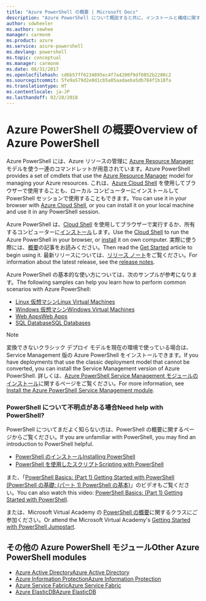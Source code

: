 ```yaml
---
title: "Azure PowerShell の概要 | Microsoft Docs"
description: "Azure PowerShell について概説すると共に、インストールと構成に関するページへのリンクを紹介します。"
author: sdwheeler
ms.author: sewhee
manager: carmonm
ms.product: azure
ms.service: azure-powershell
ms.devlang: powershell
ms.topic: conceptual
ms.manager: carmonm
ms.date: 08/31/2017
ms.openlocfilehash: cd6b57ff6234895ec4f7a4200f9df0852b2280c2
ms.sourcegitcommit: 5fe9a579d2e0d1cb5a05aadaeba5db784f1b18fa
ms.translationtype: HT
ms.contentlocale: ja-JP
ms.lasthandoff: 02/28/2018
---
```

# <a name="overview-of-azure-powershell"></a><span data-ttu-id="5055d-103">Azure PowerShell の概要</span><span class="sxs-lookup"><span data-stu-id="5055d-103">Overview of Azure PowerShell</span></span>

<span data-ttu-id="5055d-104">Azure PowerShell には、Azure リソースの管理に [Azure Resource Manager](/azure/azure-resource-manager/resource-group-overview) モデルを使う一連のコマンドレットが用意されています。</span><span class="sxs-lookup"><span data-stu-id="5055d-104">Azure PowerShell provides a set of cmdlets that use the [Azure Resource Manager](/azure/azure-resource-manager/resource-group-overview) model for managing your Azure resources.</span></span> <span data-ttu-id="5055d-105">これは、[Azure Cloud Shell](/azure/cloud-shell/overview) を使用してブラウザーで使用することも、ローカル コンピューターにインストールして PowerShell セッションで使用することもできます。</span><span class="sxs-lookup"><span data-stu-id="5055d-105">You can use it in your browser with [Azure Cloud Shell](/azure/cloud-shell/overview), or you can install it on your local machine and use it in any PowerShell session.</span></span>

<span data-ttu-id="5055d-106">Azure PowerShell は、[Cloud Shell](/azure/cloud-shell/overview) を使用してブラウザーで実行するか、所有するコンピューターに[インストール](install-azurerm-ps.md)します。</span><span class="sxs-lookup"><span data-stu-id="5055d-106">Use the [Cloud Shell](/azure/cloud-shell/overview) to run the Azure PowerShell in your browser, or [install](install-azurerm-ps.md) it on own computer.</span></span> <span data-ttu-id="5055d-107">実際に使う際には、[概要](get-started-azureps.md)の記事をお読みください。</span><span class="sxs-lookup"><span data-stu-id="5055d-107">Then read the [Get Started](get-started-azureps.md) article to begin using it.</span></span> <span data-ttu-id="5055d-108">最新リリースについては、[リリース ノート](release-notes-azureps.md)をご覧ください。</span><span class="sxs-lookup"><span data-stu-id="5055d-108">For information about the latest release, see the [release notes](release-notes-azureps.md).</span></span>

<span data-ttu-id="5055d-109">Azure PowerShell の基本的な使い方については、次のサンプルが参考になります。</span><span class="sxs-lookup"><span data-stu-id="5055d-109">The following samples can help you learn how to perform common scenarios with Azure PowerShell:</span></span>

* [<span data-ttu-id="5055d-110">Linux 仮想マシン</span><span class="sxs-lookup"><span data-stu-id="5055d-110">Linux Virtual Machines</span></span>](/azure/virtual-machines/virtual-machines-linux-powershell-samples?toc=/powershell/azure/toc.json)
* [<span data-ttu-id="5055d-111">Windows 仮想マシン</span><span class="sxs-lookup"><span data-stu-id="5055d-111">Windows Virtual Machines</span></span>](/azure/virtual-machines/virtual-machines-windows-powershell-samples?toc=/powershell/azure/toc.json)
* [<span data-ttu-id="5055d-112">Web Apps</span><span class="sxs-lookup"><span data-stu-id="5055d-112">Web Apps</span></span>](/azure/app-service-web/app-service-powershell-samples?toc=/powershell/azure/toc.json)
* [<span data-ttu-id="5055d-113">SQL Database</span><span class="sxs-lookup"><span data-stu-id="5055d-113">SQL Databases</span></span>](/azure/sql-database/sql-database-powershell-samples?toc=/powershell/azure/toc.json)

> [!NOTE]
> <span data-ttu-id="5055d-114">変換できないクラシック デプロイ モデルを現在の環境で使っている場合は、Service Management 版の Azure PowerShell をインストールできます。</span><span class="sxs-lookup"><span data-stu-id="5055d-114">If you have deployments that use the classic deployment model that cannot be converted, you can install the Service Management version of Azure PowerShell.</span></span> <span data-ttu-id="5055d-115">詳しくは、[Azure PowerShell Service Management モジュールのインストール](/powershell/azure/servicemanagement/install-azure-ps)に関するページをご覧ください。</span><span class="sxs-lookup"><span data-stu-id="5055d-115">For more information, see [Install the Azure PowerShell Service Management module](/powershell/azure/servicemanagement/install-azure-ps).</span></span>


### <a name="need-help-with-powershell"></a><span data-ttu-id="5055d-116">PowerShell について不明点がある場合</span><span class="sxs-lookup"><span data-stu-id="5055d-116">Need help with PowerShell?</span></span>

<span data-ttu-id="5055d-117">PowerShell についてまだよく知らない方は、PowerShell の概要に関するページからご覧ください。</span><span class="sxs-lookup"><span data-stu-id="5055d-117">If you are unfamiliar with PowerShell, you may find an introduction to PowerShell helpful.</span></span>

* [<span data-ttu-id="5055d-118">PowerShell のインストール</span><span class="sxs-lookup"><span data-stu-id="5055d-118">Installing PowerShell</span></span>](/powershell/scripting/installing-windows-powershell)
* [<span data-ttu-id="5055d-119">PowerShell を使用したスクリプト</span><span class="sxs-lookup"><span data-stu-id="5055d-119">Scripting with PowerShell</span></span>](/powershell/scripting/scripting-with-windows-powershell)

<span data-ttu-id="5055d-120">また、「[PowerShell Basics: (Part 1) Getting Started with PowerShell (PowerShell の基礎: (パート 1) PowerShell の基本)](https://channel9.msdn.com/Blogs/Taste-of-Premier/PowerShellBasicsPart1)」のビデオもご覧ください。</span><span class="sxs-lookup"><span data-stu-id="5055d-120">You can also watch this video: [PowerShell Basics: (Part 1) Getting Started with PowerShell](https://channel9.msdn.com/Blogs/Taste-of-Premier/PowerShellBasicsPart1).</span></span>

<span data-ttu-id="5055d-121">または、Microsoft Virtual Academy の [PowerShell の概要](https://mva.microsoft.com/liveevents/powershell-jumpstart)に関するクラスにご参加ください。</span><span class="sxs-lookup"><span data-stu-id="5055d-121">Or attend the Microsoft Virtual Academy's [Getting Started with PowerShell Jumpstart](https://mva.microsoft.com/liveevents/powershell-jumpstart).</span></span>

## <a name="other-azure-powershell-modules"></a><span data-ttu-id="5055d-122">その他の Azure PowerShell モジュール</span><span class="sxs-lookup"><span data-stu-id="5055d-122">Other Azure PowerShell modules</span></span>

* [<span data-ttu-id="5055d-123">Azure Active Directory</span><span class="sxs-lookup"><span data-stu-id="5055d-123">Azure Active Directory</span></span>](/powershell/azure/active-directory/)
* [<span data-ttu-id="5055d-124">Azure Information Protection</span><span class="sxs-lookup"><span data-stu-id="5055d-124">Azure Information Protection</span></span>](/powershell/azure/aip/)
* [<span data-ttu-id="5055d-125">Azure Service Fabric</span><span class="sxs-lookup"><span data-stu-id="5055d-125">Azure Service Fabric</span></span>](/powershell/azure/service-fabric/)
* [<span data-ttu-id="5055d-126">Azure ElasticDB</span><span class="sxs-lookup"><span data-stu-id="5055d-126">Azure ElasticDB</span></span>](/powershell/azure/elasticdbjobs/)
